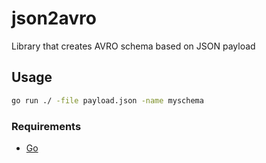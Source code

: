 # json2avro

Library that creates AVRO schema based on JSON payload

## Usage

```bash
go run ./ -file payload.json -name myschema
```

### Requirements
- [Go](https://golang.org/)

